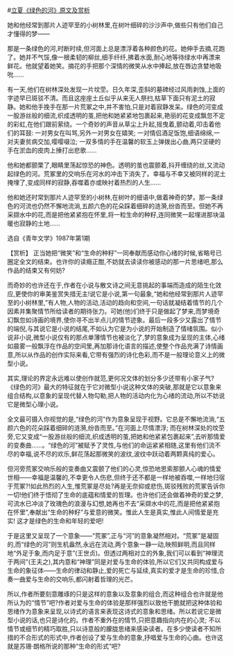 #[立夏《绿色的河》原文及赏析](https://www.vrrw.net/wx/15174.html)

她和他经常到那片人迹罕至的小树林里,在树叶细碎的沙沙声中,做些只有他们自己才懂得的梦——

那是一条绿色的河,时断时续,但河面上总是漂浮着各种颜色的花。她伸手去摘,花跑了。她并不气馁,像一根柔韧的柳丝,细手纤纤,拂着水面,耐心地等待绿水中再漂来鲜花。他就望着她笑。摘花的手把那个深情的微笑从水中捧起,放在唇边贪婪地吸吮……

有一天,他们在树林深处发现一片坟茔。日久年深,歪斜的墓碑经过风雨剥蚀,上面的字迹早已斑驳不清。而且这座座土丘似乎从来无人祭扫,枯草下面只有泥土的寂静。她和他手挽手在那一片荒冢之中,并不害怕,只是对着寂静发呆。绿色的河变成一股游丝般的细流,织成透明的茧,把他和她紧紧地包裹起来,艳丽的花变成飘忽不定的彩虹,在他们跟前萦绕。一个奇妙的声音从草尘上升起,摇曳着,颤动着,叩击着他们的耳鼓: 一对男女在叫骂,另外一对男女在嬉笑; 一对情侣酒足饭饱,细语绵绵,一对夫妻贫病交加,嘤嘤啜泣; 一双多情的手在温馨的软玉上弹拨出心曲,两只坚硬的手在淤血的皮肉上捶打出悲歌……

他和她都颤栗了,眼睛里荡起惊恐的神色。透明的茧也震颤着,抖开缠绕的丝,又流动起绿色的河。荒冢里的交响乐在河水的冲击下消失了。幸福与不幸又被同样的泥土掩埋了,变成同样的寂静,吞噬着亦或映衬着热烈的人生……

他和她还时常到那片人迹罕至的小树林,在树叶的细语中,做着神奇的梦。那一条绿色的河流也仍然不懈地流淌,五颜六色的花朵踩着细碎的涟漪,纷沓而至。但她不再采撷水中的花,而是把他紧紧抱在怀里,将一粒生命的种籽,连同微笑一起埋进那块温暖也寂静的土地……

选自《青年文学》1987年第1期



【赏析】 正当她把“微笑”和“生命的种籽”一同奉献而感动你心绪的时候,省略号已圈定全文的结束。也许你的读瘾正酣,不妨就去读读你被感动的那一片思绪吧,那么作品的结束又有何妨?

而奇妙的也许还在于,作者在小说与散文诗之间无意挑起的事端而造成的陌生化效应,更使你的审美鉴赏失措无主!说它是小说,第一句最象,“她和他经常到那片人迹罕至的小树林里,”有人物,人物的活动,活动的趋向和空间,一句话就凝结着情节的几个因素并集聚情节所给读者的期待张力。可她(他)们终于只是做起了梦来,而梦境奇幻飘忽如诗画的境界,使你寻不出半点儿的情节迹象。最后一段多少又露出了情节的端倪,与其说它是小说的结尾,不如认为它是为小说的开始制造了情绪氛围。似小说非小说,微型小说仅有的那点单薄情节也被淡化了,梦的意象成为呈现的主体,心绪如晨雾一般飘浮在作品的空间里,再加那诗化语言的描述,使整个作品充满了诗情画意,所以从作品的创作实际来看,它带有强烈的诗化色彩,而不是一般理论意义上的微型小说。

其实,理论的界定永远难以使创作就范,更何况文体的划分多少还带有小家子气?《绿色的河》最大的特征就在于它对微型小说这种文体的突破,那就是它以意象来组合结构,以意象的呈现代替人物勾勒,把人物的活动内化为心绪的流动,所以不妨说它是微型心理小说。

全文最可摄入你视觉的是,“绿色的河”作为意象呈现于视野。它总是不懈地流淌,“五颜六色的花朵踩着细碎的涟漪,纷沓而至。”在河面上尽情漂浮; 而在树林深处的坟茔旁,它又变成“一股游丝般的细流,织成透明的茧,把她和他紧紧包裹起来”,去听那情爱的变奏曲……。“绿色的河”被赋予了灵性,与他们的命运紧紧相随,这里有他们流不尽的幸福,说不尽的欢乐,鲜花荡起那微笑的波纹,波纹中跃动着两颗真纯的爱心。

但河旁荒冢交响乐般的变奏曲又震颤了他们的心灵,惊恐地思索那颤人心魂的情爱世相——幸福是温馨的,不幸更令人伤悲,但终于还不都是一样地被吞噬,一样地归宿于荒冢?!如此热烈的人生,惟荒冢是尽处?再是无奈抑或悲伤,斑驳残败的荒冢告诉你一切!他们终于悟彻了生命的底蕴和情爱的哲理。也许他们还会做着神奇的爱之梦,可流水已冲淡了玫瑰色的浪漫与幻想,她再也不去“采撷水中的花,而是把他紧紧抱在怀里”,奉献出“生命的种籽”与爱意的微笑。惟此人生是真实,惟此人间情爱是充实! 这才是绿色的生命和年轻的爱吧!

于是这里又呈现了一个意象——“荒冢”,正与“河”的意象凝然相对。“荒冢”是凝固的,而“绿色的河”则生机盎然,永远在流动,两个意象一静一动,映照鲜明,而且同样地“外足于象,而内足于意”(王世贞)。但透过两相对立的外象,我们可以看到“神理流于两间”(王夫之),其内意和“神理”同是对爱与生命的体验,所以它们又共同构成爱与生命的象征体——生命的律动和静止,爱的死亡与延续,真实的爱才是生命的珍惜,合奏一曲爱与生命的交响乐,都闪射着哲理的光芒。

所以,作者所要刻意雕琢的只是这样的意象以及意象的组合,而这种组合也许就是他所认为的“情节”吧?作者对爱与生命的体验是那样强烈以致他干脆就把这种体验和思绪作为意象来呈现,以诗式的语言来表现这诗式的意象和思绪。所以若说它是微型小说的话,也只是诗化的。作者不重外在的情节,只把意趣指向内在的心灵; 不以情节或细节的精巧取胜,只以诗意般的朦胧思绪来感染读者。在多少使读者不知所措的不合形式的形式中,作者创设了爱与生命的意象,抒唱爱与生命的心曲。也许这就是苏珊·朗格所说的那种“生命的形式”吧?

